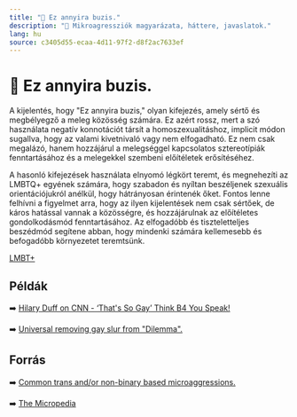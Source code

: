 ```yaml
---
title: "🚫 Ez annyira buzis."
description: "🚫 Mikroagressziók magyarázata, háttere, javaslatok."
lang: hu
source: c3405d55-ecaa-4d11-97f2-d8f2ac7633ef
---
```


<div class="wiki-content agression-title">

# 🚫 Ez annyira buzis.

A kijelentés, hogy "Ez annyira buzis," olyan kifejezés, amely sértő és megbélyegző a meleg közösség számára. Ez azért rossz, mert a szó használata negatív konnotációt társít a homoszexualitáshoz, implicit módon sugallva, hogy az valami kivetnivaló vagy nem elfogadható. Ez nem csak megalázó, hanem hozzájárul a melegséggel kapcsolatos sztereotípiák fenntartásához és a melegekkel szembeni előítéletek erősítéséhez.

A hasonló kifejezések használata elnyomó légkört teremt, és megnehezíti az LMBTQ+ egyének számára, hogy szabadon és nyíltan beszéljenek szexuális orientációjukról anélkül, hogy hátrányosan érintenék őket. Fontos lenne felhívni a figyelmet arra, hogy az ilyen kijelentések nem csak sértőek, de káros hatással vannak a közösségre, és hozzájárulnak az előítéletes gondolkodásmód fenntartásához. Az elfogadóbb és tiszteletteljes beszédmód segítene abban, hogy mindenki számára kellemesebb és befogadóbb környezetet teremtsünk.


<div class="categories">

[LMBT+](/#/entry?id=lmbt)

</div>

## Példák

➡️ [Hilary Duff on CNN - ‘That's So Gay’ Think B4 You Speak!](https://youtu.be/yzebaOXdWxA)

➡️ [Universal removing gay slur from &quot;Dilemma&quot;.](https://www.hollywoodreporter.com/news/general-news/universal-removing-gay-slur-dilemma-28943/)

## Forrás

➡️ [Common trans and/or non-binary based microaggressions.](https://www.ed.ac.uk/equality-diversity/students/microaggressions/lgbtq-microaggressions/trans-and-or-non-binary-microaggressions/commontrans-and-non-binary-based-microaggression)

➡️ [The Micropedia](https://www.themicropedia.org/)


</div>